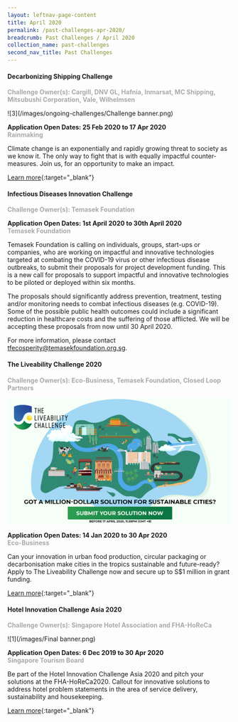 ```yaml
---
layout: leftnav-page-content
title: April 2020
permalink: /past-challenges-apr-2020/
breadcrumb: Past Challenges / April 2020
collection_name: past-challenges
second_nav_title: Past Challenges
---
```

#### Decarbonizing Shipping Challenge 

<font color="#a9a9a9"><b>Challenge Owner(s): Cargill, DNV GL, Hafnia, Inmarsat, MC Shipping, Mitsubushi Corporation, Vale, Wilhelmsen</b></font>

![3](/images/ongoing-challenges/Challenge banner.png)

**Application Open Dates: 25 Feb 2020 to 17 Apr 2020**<br>
<font color=" #a9a9a9"><b>Rainmaking</b></font>

Climate change is an exponentially and rapidly growing threat to society as we know it. The only way to fight that is with equally impactful counter-measures. Join us, for an opportunity to make an impact.

[Learn more](https://decarb.tradewithimpact.com/){:target="_blank"}

#### Infectious Diseases Innovation Challenge

<font color="#a9a9a9"><b>Challenge Owner(s): Temasek Foundation </b></font>

**Application Open Dates: 1st April 2020 to 30th April 2020**<br>
<font color=" #a9a9a9"><b>Temasek Foundation</b></font>

Temasek Foundation is calling on individuals, groups, start-ups or companies, who are working on impactful and innovative technologies targeted at combating the COVID-19 virus or other infectious disease outbreaks, to submit their proposals for project development funding. This is a new call for proposals to support impactful and innovative technologies to be piloted or deployed within six months.
 
The proposals should significantly address prevention, treatment, testing and/or monitoring needs to combat infectious diseases (e.g. COVID-19). Some of the possible public health outcomes could include a significant reduction in healthcare costs and the suffering of those afflicted. We will be accepting these proposals from now until 30 April 2020.

For more information, please contact <tfecosperity@temasekfoundation.org.sg>.

#### The Liveability Challenge 2020<br>

<font color="#a9a9a9"><b>Challenge Owner(s): Eco-Business, Temasek Foundation, Closed Loop Partners</b></font>

![1](/images/TLC-2020-SocialMedia-1920x1080.jpg)

**Application Open Dates: 14 Jan 2020 to 30 Apr 2020**<br>
<font color="#a9a9a9"><b>Eco-Business</b></font>

Can your innovation in urban food production, circular packaging or decarbonisation make cities in the tropics sustainable and future-ready? Apply to The Liveability Challenge now and secure up to S$1 million in grant funding.

[Learn more](http://bit.ly/theliveabilitychallenge2020){:target="_blank"}

#### Hotel Innovation Challenge Asia 2020<br>

<font color="#a9a9a9"><b>Challenge Owner(s): Singapore Hotel Association and FHA-HoReCa</b></font>

![1](/images/Final banner.png)

**Application Open Dates: 6 Dec 2019 to 30 Apr 2020**<br>
<font color="#a9a9a9"><b>Singapore Tourism Board</b></font>

Be part of the Hotel Innovation Challenge Asia 2020 and pitch your solutions at the FHA-HoReCa2020. Callout for innovative solutions to address hotel problem statements in the area of service delivery, sustainability and housekeeping.

[Learn more](https://sha.org.sg/news_events/news_details/4580/hotel-innovation-challenge-asia-2020){:target="_blank"}
